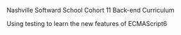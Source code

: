 Nashville Softward School Cohort 11 Back-end Curriculum

Using testing to learn the new features of ECMAScript6
